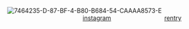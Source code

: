 ![7464235-D-87-BF-4-B80-B684-54-CAAAA8573-E](https://github.com/user-attachments/assets/e7287ea3-3f2f-4e47-8e8f-b115ea9e15c8)
⠀⠀⠀⠀⠀⠀⠀⠀⠀⠀⠀⠀⠀⠀⠀⠀⠀[instagram](https://www.instagram.com/georgiaxc_?igsh=Y3I5aWk3bGp3NHVs)⠀⠀⠀⠀⠀⠀⠀⠀⠀⠀⠀⠀[rentry](https://rentry.co/SEV7NN)
